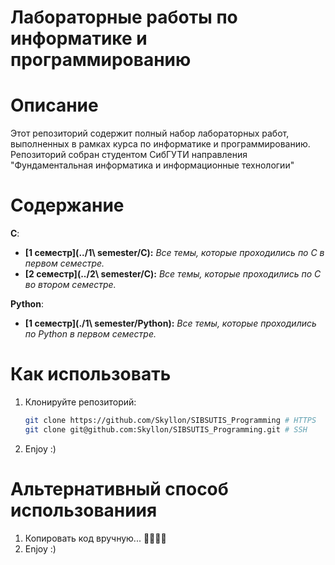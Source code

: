 # Лабораторные работы по информатике и программированию

# Описание
Этот репозиторий содержит полный набор лабораторных работ, выполненных в рамках курса по информатике и программированию. Репозиторий собран студентом СибГУТИ направления "Фундаментальная информатика и информационные технологии"

# Содержание
**C**:
- **[1 семестр](../1\ semester/C):** *Все темы, которые проходились по С в первом семестре.*
- **[2 семестр](../2\ semester/C):** *Все темы, которые проходились по С во втором семестре.*

**Python**:
- **[1 семестр](./1\ semester/Python):** *Все темы, которые  проходились по Python в первом семестре.*

# Как использовать
1. Клонируйте репозиторий:
   ```bash
   git clone https://github.com/Skyllon/SIBSUTIS_Programming # HTTPS
   git clone git@github.com:Skyllon/SIBSUTIS_Programming.git # SSH
2. Enjoy :)

# Альтернативный способ использованиия
1. Копировать код вручную... 🥱💤💤💤
2. Enjoy :)
